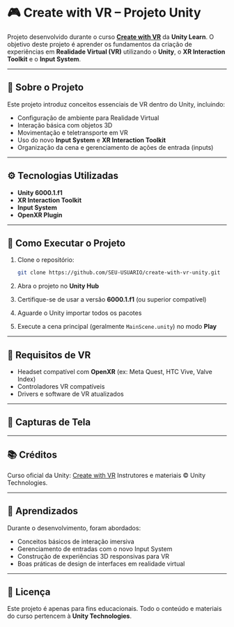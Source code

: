# 🎮 Create with VR – Projeto Unity

Projeto desenvolvido durante o curso **[Create with VR](https://learn.unity.com/course/create-with-vr)** da **Unity Learn**.
O objetivo deste projeto é aprender os fundamentos da criação de experiências em **Realidade Virtual (VR)** utilizando o **Unity**, o **XR Interaction Toolkit** e o **Input System**.

---

## 🧩 Sobre o Projeto

Este projeto introduz conceitos essenciais de VR dentro do Unity, incluindo:

* Configuração de ambiente para Realidade Virtual
* Interação básica com objetos 3D
* Movimentação e teletransporte em VR
* Uso do novo **Input System** e **XR Interaction Toolkit**
* Organização da cena e gerenciamento de ações de entrada (inputs)

---

## ⚙️ Tecnologias Utilizadas

* **Unity 6000.1.f1**
* **XR Interaction Toolkit**
* **Input System**
* **OpenXR Plugin**

---

## 🚀 Como Executar o Projeto

1. Clone o repositório:

   ```bash
   git clone https://github.com/SEU-USUARIO/create-with-vr-unity.git
   ```
2. Abra o projeto no **Unity Hub**
3. Certifique-se de usar a versão **6000.1.f1** (ou superior compatível)
4. Aguarde o Unity importar todos os pacotes
5. Execute a cena principal (geralmente `MainScene.unity`) no modo **Play**

---

## 🥽 Requisitos de VR

* Headset compatível com **OpenXR** (ex: Meta Quest, HTC Vive, Valve Index)
* Controladores VR compatíveis
* Drivers e software de VR atualizados

---

## 📸 Capturas de Tela


---

## 📚 Créditos

Curso oficial da Unity: [Create with VR](https://learn.unity.com/course/create-with-vr)
Instrutores e materiais © Unity Technologies.

---

## 🧠 Aprendizados

Durante o desenvolvimento, foram abordados:

* Conceitos básicos de interação imersiva
* Gerenciamento de entradas com o novo Input System
* Construção de experiências 3D responsivas para VR
* Boas práticas de design de interfaces em realidade virtual

---

## 🪪 Licença

Este projeto é apenas para fins educacionais.
Todo o conteúdo e materiais do curso pertencem à **Unity Technologies**.

